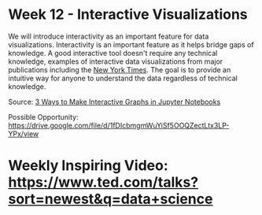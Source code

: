 # Week 12 - Interactive Visualizations

We will introduce interactivity as an important feature for data visualizations. Interactivity is an important feature as it helps bridge gaps of knowledge. A good interactive tool doesn't require any technical knowledge, examples of interactive data visualizations from major publications including the [New York Times](https://www.nytimes.com/interactive/2014/12/29/us/year-in-interactive-storytelling.html#data-visualization). The goal is to provide an intuitive way for anyone to understand the data regardless of technical knowledge.

Source: [3 Ways to Make Interactive Graphs in Jupyter Notebooks](https://medium.com/@captain_eli/3-ways-to-make-interactive-graphs-in-jupyter-notebooks-154cbb4796a9)

Possible Opportunity: https://drive.google.com/file/d/1fDIcbmgmWuYiSf5OOQZectLtx3LP-YPx/view

# Weekly Inspiring Video: https://www.ted.com/talks?sort=newest&q=data+science
